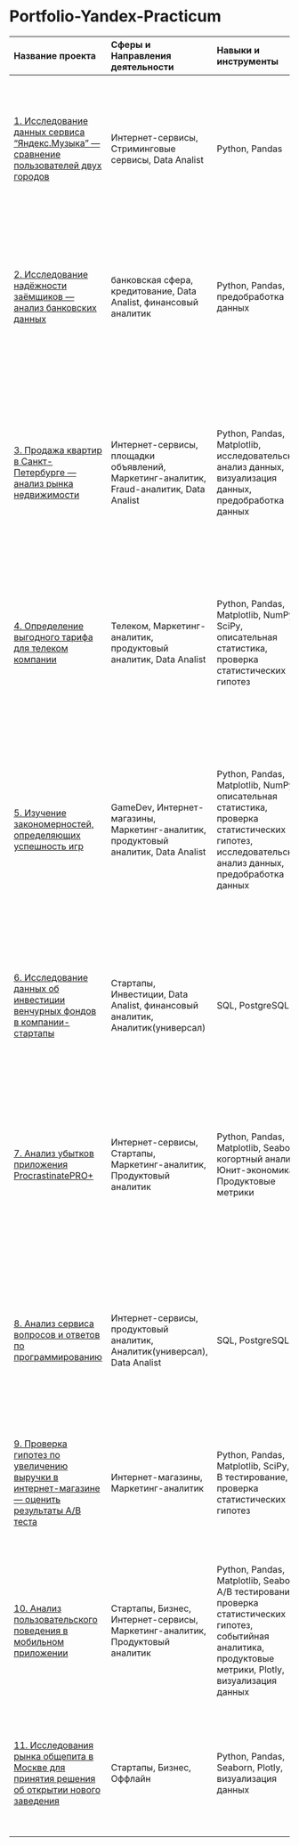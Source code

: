 # Portfolio-Yandex-Practicum
| Название проекта | Сферы и Направления деятельности | Навыки и инструменты | Задачи проекта | Ключевые слова |
| :------------------------ | :--------------------------- | :------------------------------- | :--------------------------- | :-----------------------------  | 
| [1. Исследование данных сервиса “Яндекс.Музыка” — сравнение пользователей двух городов](https://github.com/Elenlis/Portfolio-Yandex-Practicum/tree/main/Progect1%20Yandex%20Music)  | Интернет-сервисы, Стриминговые сервисы, Data Analist | Python, Pandas | На реальных данных Яндекс.Музыки c помощью библиотеки Pandas и её возможностей проверить данные и сравнить поведение и предпочтения пользователей двух столиц — Москвы и Санкт-Петербурга | #обработка данных, #дубликаты, #пропуски, #логическая индексация, #группировка, #сортировка, #data analyst, #аналитик данных, #аналитик, #analyst |
| [2. Исследование надёжности заёмщиков — анализ банковских данных](https://github.com/Elenlis/Portfolio-Yandex-Practicum/tree/main/Progect1%20Yandex%20Music)  | банковская сфера, кредитование, Data Analist, финансовый аналитик | Python, Pandas, предобработка данных |На основе статистики о платёжеспособности клиентов исследовать влияет ли семейное положение и количество детей клиента на факт возврата кредита в срок | #обработка данных, #дубликаты, #пропуски, #категоризация, #декомпозиция, #data analyst, #аналитик данных, #аналитик, #финансовый аналитик, #analyst |
| [3. Продажа квартир в Санкт-Петербурге — анализ рынка недвижимости](https://github.com/Elenlis/Portfolio-Yandex-Practicum/tree/main/Progect1%20Yandex%20Music)  | Интернет-сервисы, площадки объявлений, Маркетинг-аналитик, Fraud-аналитик, Data Analist | Python, Pandas, Matplotlib, исследовательский анализ данных, визуализация данных, предобработка данных | Используя данные сервиса Яндекс.Недвижимость, определить рыночную стоимость объектов недвижимости и типичные параметры квартир | #маркетинговый аналитик, #фрод аналитик, #fraud analyst, #data analyst, #аналитик данных, #аналитик, #analyst, #обработка данных, #histogram, #boxplot, #scattermatrix, #категоризация, #scatterplot,  #фрод-мониторинг |
| [ 4. Определение выгодного тарифа для телеком компании](https://github.com/Elenlis/Portfolio-Yandex-Practicum/tree/main/Progect1%20Yandex%20Music)  | Телеком, Маркетинг-аналитик, продуктовый аналитик, Data Analist | Python, Pandas, Matplotlib, NumPy, SciPy, описательная статистика, проверка статистических гипотез | На основе данных клиентов оператора сотовой связи проанализировать поведение клиентов и поиск оптимального тарифа | #аналитик, #analyst, #аналитик данных, #data analyst, #обработка данных, #histogram, #boxplot, #статистический тест, #критерий Стьюдента |
| [5. Изучение закономерностей, определяющих успешность игр](https://github.com/Elenlis/Portfolio-Yandex-Practicum/tree/main/Progect1%20Yandex%20Music)  | GameDev, Интернет-магазины, Маркетинг-аналитик, продуктовый аналитик, Data Analist | Python, Pandas, Matplotlib, NumPy, описательная статистика, проверка статистических гипотез, исследовательский анализ данных, предобработка данных | Используя исторические данные о продажах компьютерных игр, оценки пользователей и экспертов, жанры и платформы, выявить закономерности, определяющие успешность игры | #игровой аналитик, #game analyst, #аналитик игрового проекта, #продуктовый аналитик, #product analyst, #gamedev analyst, #аналитик геймдев, #обработка данных, #histogram, #boxplot, #статистический тест, #критерий Стьюдента, #piechart |
| [6. Исследование данных об инвестиции венчурных фондов в компании-стартапы](https://github.com/Elenlis/Portfolio-Yandex-Practicum/tree/main/Progect1%20Yandex%20Music)  | Стартапы, Инвестиции, Data Analist, финансовый аналитик, Аналитик(универсал) | SQL, PostgreSQL | Произвести различные выгрузки данных венчурных фондов с помощью SQL | #аналитик sql, #sql analyst, #аналитик, #analyst, #reporting analyst, #обработка данных, #выгрузка данных, #SQL |
| [7. Анализ убытков приложения ProcrastinatePRO+](https://github.com/Elenlis/Portfolio-Yandex-Practicum/tree/main/Progect1%20Yandex%20Music)  | Интернет-сервисы, Стартапы, Маркетинг-аналитик, Продуктовый аналитик | Python, Pandas, Matplotlib, Seaborn, когортный анализ, Юнит-экономика, Продуктовые метрики | Задача для маркетингового аналитика развлекательного приложения Procrastinate Pro+. Несмотря на огромные вложения в рекламу, последние несколько месяцев компания терпит убытки. Ваша задача — разобраться в причинах и помочь компании выйти в плюс | #маркетолог аналитик, #marketing analyst, #маркетинговый аналитик, #веб-аналитик, #web-analyst, #продуктовый аналитик, #product analyst, #обработка данных, #статистический тест, #LTV, #CAC, #когортный анализ |
| [8. Анализ сервиса вопросов и ответов по программированию](https://github.com/Elenlis/Portfolio-Yandex-Practicum/tree/main/Progect1%20Yandex%20Music)  | Интернет-сервисы, продуктовый аналитик, Аналитик(универсал), Data Analist | SQL, PostgreSQL | С помощью SQL посчитаете и визуализируете ключевые метрики сервис-системы вопросов и ответов о программировании | #аналитик sql, #sql analyst, #аналитик, #analyst, #reporting analyst, #product analyst, #продуктовый аналитик, #выгрузка данных, #SQL, #обработка данных |
| [9. Проверка гипотез по увеличению выручки в интернет-магазине — оценить результаты A/B теста](https://github.com/Elenlis/Portfolio-Yandex-Practicum/tree/main/Progect1%20Yandex%20Music)  | Интернет-магазины, Маркетинг-аналитик | Python, Pandas, Matplotlib, SciPy, А/В тестирование, проверка статистических гипотез | Используя данные интернет-магазина приоритезировать гипотезы, произвести оценку результатов A/B-тестирования различными методами | #продуктовый аналитик, #product analyst, #аналитик продукта, #product data analyst, #A/B-тест, #статистический тест, #фреймворк, #RICE, #ICE |
| [10. Анализ пользовательского поведения в мобильном приложении](https://github.com/Elenlis/Portfolio-Yandex-Practicum/tree/main/Progect1%20Yandex%20Music)  | Стартапы, Бизнес, Интернет-сервисы, Маркетинг-аналитик, Продуктовый аналитик | Python, Pandas, Matplotlib, Seaborn, А/В тестирование, проверка статистических гипотез, событийная аналитика, продуктовые метрики, Plotly, визуализация данных | На основе данных использования мобильного приложения для продажи продуктов питания проанализировать воронку продаж, а также оценить результаты A/A/B-тестирования | #аналитик мобильного приложения, #аналитик продукта, #продуктовый аналитик, #product analyst, #mobile app analyst, #A/B-тест, #визуализация, #статистический тест |
| [11. Исследования рынка общепита в Москве для принятия решения об открытии нового заведения](https://github.com/Elenlis/Portfolio-Yandex-Practicum/tree/main/Progect1%20Yandex%20Music)  | Стартапы, Бизнес, Оффлайн | Python, Pandas, Seaborn, Plotly, визуализация данных | Исследование рынка общественного питания на основе открытых данных, подготовка презентации. | #data analyst, #аналитик данных, #аналитик, #analyst, #обработка данных, #визуализация данных, #создание презентаций |
